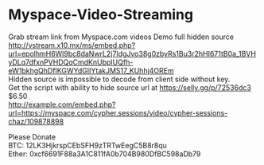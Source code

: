 # Myspace-Video-Streaming
Grab stream link from Myspace.com videos
Demo full hidden source http://vstream.x10.mx/ms/embed.php?url=epolhmH6Wl9bc8daNwrL2j7IdgJvo38g0zbyRs1Bu3r2hHI671tB0a_1BVHyDLq7dfxnPVHDQqCmdKnUbpIUQfh-eW1bkhgQhDfIKGWYdGIIYtakJMS17_KUhhj4OREm
<br>
Hidden source is impossible to decode from client side without key.
<br>Get the script with ability to hide source url at https://selly.gg/p/72536dc3 $6.50
<br>
http://example.com/embed.php?url=https://myspace.com/cypher.sessions/video/cypher-sessions-chaz/109878898


Please Donate
<br>
BTC: 12LK3HjkrspCEbSFH9zTRTwEegC5B8r8qu
<br>
Ether: 0xcf6691F88a3A1C811fA0b704B980DfBC598aDb79
